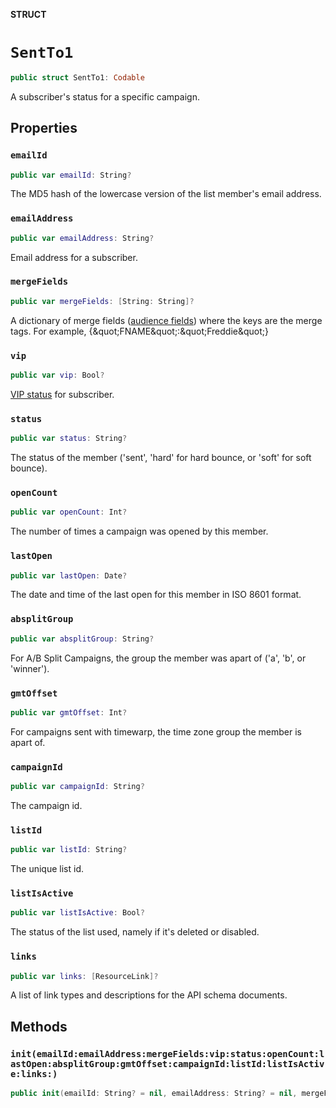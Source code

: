 **STRUCT**

# `SentTo1`

```swift
public struct SentTo1: Codable
```

A subscriber&#x27;s status for a specific campaign.

## Properties
### `emailId`

```swift
public var emailId: String?
```

The MD5 hash of the lowercase version of the list member&#x27;s email address.

### `emailAddress`

```swift
public var emailAddress: String?
```

Email address for a subscriber.

### `mergeFields`

```swift
public var mergeFields: [String: String]?
```

A dictionary of merge fields ([audience fields](https://mailchimp.com/help/getting-started-with-merge-tags/)) where the keys are the merge tags. For example, {\&quot;FNAME\&quot;:\&quot;Freddie\&quot;}

### `vip`

```swift
public var vip: Bool?
```

[VIP status](https://mailchimp.com/help/designate-and-send-to-vip-contacts/) for subscriber.

### `status`

```swift
public var status: String?
```

The status of the member (&#x27;sent&#x27;, &#x27;hard&#x27; for hard bounce, or &#x27;soft&#x27; for soft bounce).

### `openCount`

```swift
public var openCount: Int?
```

The number of times a campaign was opened by this member.

### `lastOpen`

```swift
public var lastOpen: Date?
```

The date and time of the last open for this member in ISO 8601 format.

### `absplitGroup`

```swift
public var absplitGroup: String?
```

For A/B Split Campaigns, the group the member was apart of (&#x27;a&#x27;, &#x27;b&#x27;, or &#x27;winner&#x27;).

### `gmtOffset`

```swift
public var gmtOffset: Int?
```

For campaigns sent with timewarp, the time zone group the member is apart of.

### `campaignId`

```swift
public var campaignId: String?
```

The campaign id.

### `listId`

```swift
public var listId: String?
```

The unique list id.

### `listIsActive`

```swift
public var listIsActive: Bool?
```

The status of the list used, namely if it&#x27;s deleted or disabled.

### `links`

```swift
public var links: [ResourceLink]?
```

A list of link types and descriptions for the API schema documents.

## Methods
### `init(emailId:emailAddress:mergeFields:vip:status:openCount:lastOpen:absplitGroup:gmtOffset:campaignId:listId:listIsActive:links:)`

```swift
public init(emailId: String? = nil, emailAddress: String? = nil, mergeFields: [String: String]? = nil, vip: Bool? = nil, status: String? = nil, openCount: Int? = nil, lastOpen: Date? = nil, absplitGroup: String? = nil, gmtOffset: Int? = nil, campaignId: String? = nil, listId: String? = nil, listIsActive: Bool? = nil, links: [ResourceLink]? = nil)
```
